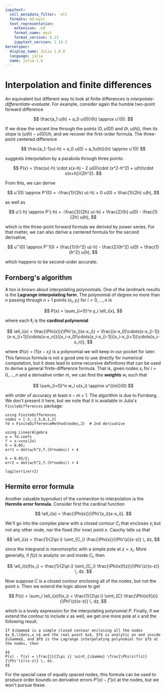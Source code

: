 ```yaml
---
jupytext:
  cell_metadata_filter: -all
  formats: md:myst
  text_representation:
    extension: .md
    format_name: myst
    format_version: 0.13
    jupytext_version: 1.14.1
kernelspec:
  display_name: Julia 1.8.0
  language: julia
  name: julia-1.8
---
```


# Interpolation and finite differences

An equivalent but different way to look at finite differences is *interpolate-differentiate-evaluate*. For example, consider again the humble two-point forward difference

$$
\frac{a_1 u(h) + a_0 u(0)}{h}  \approx u'(0). 
$$

If we draw the secant line through the points $(0,u(0))$ and $(h,u(h))$, then its slope is $(u(h)-u(0))/h$, and we recover the first-order formula. The three-point centered difference 

$$
\frac{a_{-1}u(-h) + a_0 u(0) + a_1u(h)}{h} \approx u'(0) 
$$

suggests interpolation by a parabola through three points:

$$
P(x) = \frac{u(-h) \cdot x(x-h) - 2 u(0)\cdot (x^2-h^2) + u(h)\cdot x(x+h)}{2h^2}. 
$$

From this, we can derive

$$
u'(0) \approx P'(0) = -\frac{1}{2h} u(-h) + 0 u(0) + \frac{1}{2h} u(h), 
$$

as well as

$$
u'(-h) \approx P'(-h) = -\frac{3}{2h} u(-h) + \frac{2}{h} u(0) - \frac{1}{2h} u(h), 
$$

which is the three-point forward formula we derived by power series. For that matter, we can also derive a centered formula for the second derivative,

$$
u''(0) \approx P''(0) = \frac{1}{h^2} u(-h) - \frac{2}{h^2} u(0) + \frac{1}{h^2} u(h),
$$

which happens to be second-order accurate.

## Fornberg's algorithm

A ton is known about interpolating polynomials. One of the landmark results is the **Lagrange interpolating form**. The polynomial of degree no more than $n$ passing through $n+1$ points $(x_i,y_i)$ for $i=0,\ldots,n$ is 

$$
P(x) = \sum_{i=0}^n y_i \ell_i(x), 
$$

where each $\ell_i$ is the **cardinal polynomial** 

$$
\ell_i(x) = \frac{\Phi(x)}{\Phi'(x_i)(x-x_i)} = \frac{(x-x_0)\cdots(x-x_{i-1})(x-x_{i+1})\cdots(x-x_n)}{(x_i-x_0)\cdots(x_i-x_{i-1})(x_i-x_{i+1})\cdots(x_i-x_n)},
$$

where $\Phi(x)=\prod (x-x_i)$ is a polynomial we will keep in our pocket for later. This famous formula is not a good one to use directly for numerical computation, but it does lead to some recursive definitions that can be used to derive a general finite-difference formula. That is, given nodes $x_i$ for $i=0,\ldots,n$ and a derivative order $m$, we can find the **weights** $w_i$ such that

$$
\sum_{i=0}^n w_i u(x_i) \approx u^{(m)}(0)
$$

with order of accuracy at least $n-m+1$. The algorithm is due to Fornberg. We don't present it here, but we note that it is available in Julia's `FiniteDifferences` package:

```{code-cell}
using FiniteDifferences
nodes = [-3,-1.5,0,1,2]
fd = FiniteDifferenceMethod(nodes,2)  # 2nd derivative
```

```{code-cell}
using LinearAlgebra
w = fd.coefs
f = x->cos(2x)
h = 0.05; 
err1 = dot(w/h^2,f.(h*nodes)) + 4
```

```{code-cell}
h = 0.05/2; 
err2 = dot(w/h^2,f.(h*nodes)) + 4
```

```{code-cell}
log2(err1/err2)
```

## Hermite error formula

Another valuable byproduct of the connection to interpolation is the **Hermite error formula**. Consider first the cardinal function 

$$
\ell_i(x) = \frac{\Phi(x)}{\Phi'(x_i)(x-x_i)}. 
$$

We'll go into the complex plane with a closed contour $C_i$ that encloses $x_i$ but not any other node, nor the fixed (for now) point $x$. Cauchy tells us that

$$
\ell_i(x) = \frac{1}{2\pi i} \oint_{C_i} \frac{\Phi(x)}{\Phi'(z)(x-z)} \, dz,
$$

since the integrand is meromorphic with a simple pole at $z=x_i$. More generally, if $f(z)$ is analytic on and inside $C_i$, then

$$
\ell_i(x)f(x_i) = \frac{1}{2\pi i} \oint_{C_i} \frac{\Phi(x)f(z)}{\Phi'(z)(x-z)} \, dz.
$$

Now suppose $C$ is a closed contour enclosing all of the nodes, but not the point $x$. Then we extend the logic above to get 

$$
P(x) = \sum_i \ell_i(x)f(x_i) = \frac{1}{2\pi i} \oint_{C} \frac{\Phi(x)f(z)}{\Phi'(z)(x-z)} \, dz,
$$

which is a lovely expression for the interpolating polynomial $P$. Finally, if we extend the contour to include $x$ as well, we get one more pole at $x$ and the following result.

```{prf:theorem} Hermite error formula
If $\Gamma$ is a simple closed contour enclosing all the nodes $x_0,\ldots,x_n$ and the real point $x$, $f$ is analytic on and inside $\Gamma$, and $P$ is the Lagrange interpolating polynomial for $f$ at the nodes, then 

$$
P(x) - f(x) = \frac{1}{2\pi i} \oint_{\Gamma} \frac{\Phi(x)f(z)}{\Phi'(z)(x-z)} \, dz. 
$$
```

For the special case of equally spaced nodes, this formula can be used to produce order bounds on derivative errors $P'(x)-f'(x)$ at the nodes, but we won't pursue these.